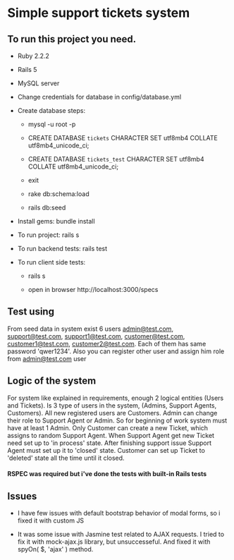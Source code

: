 # Simple support tickets system

## To run this project you need.

  * Ruby 2.2.2

  * Rails 5

  * MySQL server
  
  * Change credentials for database in config/database.yml
  
  * Create database steps:
    
    * mysql -u root -p
    
    * CREATE DATABASE `tickets` CHARACTER SET utf8mb4 COLLATE utf8mb4_unicode_ci;
    
    * CREATE DATABASE `tickets_test` CHARACTER SET utf8mb4 COLLATE utf8mb4_unicode_ci;
    
    * exit

    * rake db:schema:load
  
    * rails db:seed
  
  * Install gems: bundle install

  * To run project: rails s

  * To run backend tests: rails test
  
  * To run client side tests:
  
    * rails s
   
    * open in browser http://localhost:3000/specs
    
## Test using
  
  From seed data in system exist 6 users admin@test.com, support@test.com, support1@test.com, customer@test.com, customer1@test.com, customer2@test.com. Each of them has same password 'qwer1234'. Also you can register other user and assign him role from admin@test.com user
  
## Logic of the system   

  For system like explained in requirements, enough 2 logical entities (Users and Tickets).
  Is 3 type of users in the system, (Admins, Support Agents, Customers).
  All new registered users are Customers. Admin can change their role to Support Agent or Admin.
  So for beginning of work system must have at least 1 Admin.
  Only Customer can create a new Ticket, which assigns to random Support Agent.
  When Support Agent get new Ticket need set up to 'in process' state. 
  After finishing support issue Support Agent must set up it to 'closed' state.
  Customer can set up Ticket to 'deleted' state all the time until it closed.

#### RSPEC was required but i've done the tests with built-in Rails tests

## Issues 

  * I have few issues with default bootstrap behavior of modal forms, so i fixed it with custom JS
  
  * It was some issue with Jasmine test related to AJAX requests. I tried to fix it with mock-ajax.js library, but unsuccesseful. And fixed it with spyOn( $, 'ajax' ) method.


